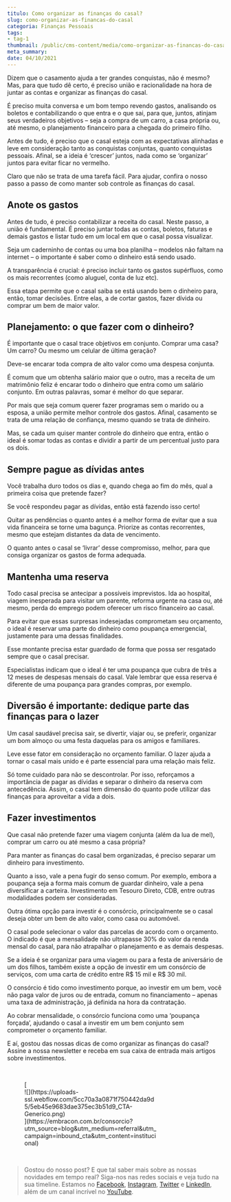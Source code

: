 ```yaml
---
titulo: Como organizar as finanças do casal?
slug: como-organizar-as-financas-do-casal
categoria: Finanças Pessoais
tags:
- tag-1
thumbnail: /public/cms-content/media/como-organizar-as-financas-do-casal.png
meta_summary: 
date: 04/10/2021
---
```

Dizem que o casamento ajuda a ter grandes conquistas, não é mesmo? Mas, para que tudo dê certo, é preciso união e racionalidade na hora de juntar as contas e organizar as finanças do casal.

É preciso muita conversa e um bom tempo revendo gastos, analisando os boletos e contabilizando o que entra e o que sai, para que, juntos, atinjam seus verdadeiros objetivos – seja a compra de um carro, a casa própria ou, até mesmo, o planejamento financeiro para a chegada do primeiro filho.

Antes de tudo, é preciso que o casal esteja com as expectativas alinhadas e leve em consideração tanto as conquistas conjuntas, quanto conquistas pessoais. Afinal, se a ideia é ‘crescer’ juntos, nada como se ‘organizar’ juntos para evitar ficar no vermelho.

Claro que não se trata de uma tarefa fácil. Para ajudar, confira o nosso passo a passo de como manter sob controle as finanças do casal.

Anote os gastos
---------------

Antes de tudo, é preciso contabilizar a receita do casal. Neste passo, a união é fundamental. É preciso juntar todas as contas, boletos, faturas e demais gastos e listar tudo em um local em que o casal possa visualizar.

Seja um caderninho de contas ou uma boa planilha – modelos não faltam na internet – o importante é saber como o dinheiro está sendo usado.

A transparência é crucial: é preciso incluir tanto os gastos supérfluos, como os mais recorrentes (como aluguel, conta de luz etc).

Essa etapa permite que o casal saiba se está usando bem o dinheiro para, então, tomar decisões. Entre elas, a de cortar gastos, fazer dívida ou comprar um bem de maior valor.

Planejamento: o que fazer com o dinheiro?
-----------------------------------------

É importante que o casal trace objetivos em conjunto. Comprar uma casa? Um carro? Ou mesmo um celular de última geração?

Deve-se encarar toda compra de alto valor como uma despesa conjunta.

É comum que um obtenha salário maior que o outro, mas a receita de um matrimônio feliz é encarar todo o dinheiro que entra como um salário conjunto. Em outras palavras, somar é melhor do que separar.

Por mais que seja comum querer fazer programas sem o marido ou a esposa, a união permite melhor controle dos gastos. Afinal, casamento se trata de uma relação de confiança, mesmo quando se trata de dinheiro.

Mas, se cada um quiser manter controle do dinheiro que entra, então o ideal é somar todas as contas e dividir a partir de um percentual justo para os dois.

Sempre pague as dívidas antes
-----------------------------

Você trabalha duro todos os dias e, quando chega ao fim do mês, qual a primeira coisa que pretende fazer?

Se você respondeu pagar as dívidas, então está fazendo isso certo!

Quitar as pendências o quanto antes é a melhor forma de evitar que a sua vida financeira se torne uma bagunça. Priorize as contas recorrentes, mesmo que estejam distantes da data de vencimento.

O quanto antes o casal se ‘livrar’ desse compromisso, melhor, para que consiga organizar os gastos de forma adequada.

Mantenha uma reserva
--------------------

Todo casal precisa se antecipar a possíveis imprevistos. Ida ao hospital, viagem inesperada para visitar um parente, reforma urgente na casa ou, até mesmo, perda do emprego podem oferecer um risco financeiro ao casal.

Para evitar que essas surpresas indesejadas comprometam seu orçamento, o ideal é reservar uma parte do dinheiro como poupança emergencial, justamente para uma dessas finalidades.

Esse montante precisa estar guardado de forma que possa ser resgatado sempre que o casal precisar.

Especialistas indicam que o ideal é ter uma poupança que cubra de três a 12 meses de despesas mensais do casal. Vale lembrar que essa reserva é diferente de uma poupança para grandes compras, por exemplo.

Diversão é importante: dedique parte das finanças para o lazer
--------------------------------------------------------------

Um casal saudável precisa sair, se divertir, viajar ou, se preferir, organizar um bom almoço ou uma festa daquelas para os amigos e familiares.

Leve esse fator em consideração no orçamento familiar. O lazer ajuda a tornar o casal mais unido e é parte essencial para uma relação mais feliz.

Só tome cuidado para não se descontrolar. Por isso, reforçamos a importância de pagar as dívidas e separar o dinheiro da reserva com antecedência. Assim, o casal tem dimensão do quanto pode utilizar das finanças para aproveitar a vida a dois.

Fazer investimentos
-------------------

Que casal não pretende fazer uma viagem conjunta (além da lua de mel), comprar um carro ou até mesmo a casa própria?

Para manter as finanças do casal bem organizadas, é preciso separar um dinheiro para investimento.

Quanto a isso, vale a pena fugir do senso comum. Por exemplo, embora a poupança seja a forma mais comum de guardar dinheiro, vale a pena diversificar a carteira. Investimento em Tesouro Direto, CDB, entre outras modalidades podem ser consideradas.

Outra ótima opção para investir é o consórcio, principalmente se o casal deseja obter um bem de alto valor, como casa ou automóvel.

O casal pode selecionar o valor das parcelas de acordo com o orçamento. O indicado é que a mensalidade não ultrapasse 30% do valor da renda mensal do casal, para não atrapalhar o planejamento e as demais despesas.

Se a ideia é se organizar para uma viagem ou para a festa de aniversário de um dos filhos, também existe a opção de investir em um consórcio de serviços, com uma carta de crédito entre R$ 15 mil e R$ 30 mil.

O consórcio é tido como investimento porque, ao investir em um bem, você não paga valor de juros ou de entrada, comum no financiamento – apenas uma taxa de administração, já definida na hora da contratação.

Ao cobrar mensalidade, o consórcio funciona como uma ‘poupança forçada’, ajudando o casal a investir em um bem conjunto sem comprometer o orçamento familiar.

E aí, gostou das nossas dicas de como organizar as finanças do casal? Assine a nossa newsletter e receba em sua caixa de entrada mais artigos sobre investimentos.

‍

<figure class="w-richtext-figure-type-image w-richtext-align-center" style="max-width:310px">[<div>![](https://uploads-ssl.webflow.com/5cc70a3a0871f750442da9d5/5eb45e9683dae375ec3b51d9_CTA-Generico.png)</div>](https://embracon.com.br/consorcio?utm_source=blog&utm_medium=referral&utm_campaign=inbound_cta&utm_content=institucional)</figure>‍

> Gostou do nosso post? E que tal saber mais sobre as nossas novidades em tempo real? Siga-nos nas redes sociais e veja tudo na sua timeline. Estamos no [Facebook](https://www.facebook.com/embracon/), [Instagram](https://www.instagram.com/embraconoficial/), [Twitter](https://twitter.com/embracon) e [LinkedIn](https://www.linkedin.com/company/1018875/), além de um canal incrível no [YouTube](https://www.youtube.com/channel/UCL-Y0mv9zc73Iek48NLUBzQ).

‍
